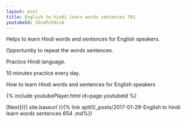 ```yaml
---
layout: post
title: English to hindi learn words sentences 701 
youtubeId: 2GcwPuS9izA
---
```

 
 
Helps to learn Hindi words and sentences for English speakers.

Opportunitiy to repeat the words sentences. 

Practice Hindi language. 
 
10 minutes practice every day. 
 
How to learn Hindi words and sentences for English speakers 
 
{% include youtubePlayer.html id=page.youtubeId %}
 
 
[Next]({{ site.baseurl }}{% link  split1/_posts/2017-01-29-English to hindi learn words sentences 654 .md%})
 
